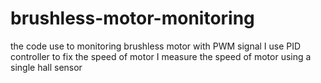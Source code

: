 # brushless-motor-monitoring
the code use to monitoring brushless motor with PWM signal
I use PID controller to fix the speed of motor
I measure the speed of motor using a single hall sensor
